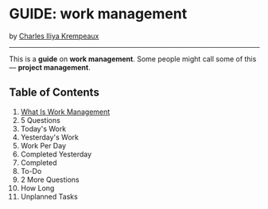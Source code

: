 # GUIDE: work management

by [Charles Iliya Krempeaux](http://changelog.ca/)

---

This is a **guide** on **work management**.
Some people might call some of this — **project management**.

## Table of Contents

1. [What Is Work Management](chapters/what_is_work_management/README.md)
2. 5 Questions
3. Today's Work
4. Yesterday's Work
5. Work Per Day
6. Completed Yesterday
7. Completed
8. To-Do
9. 2 More Questions
10. How Long
11. Unplanned Tasks
